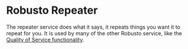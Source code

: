 # Robusto Repeater
The repeater service does what it says, it repeats things you want it to repeat for you. It is used by many of the other Robusto service, like the [Quality of Service functionality](../../../network/src/qos/).